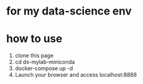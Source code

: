 # for my data-science env

# how to use
1. clone this page
2. cd ds-mylab-miniconda
3. docker-compose up -d
4. Launch your browser and access localhost:8888